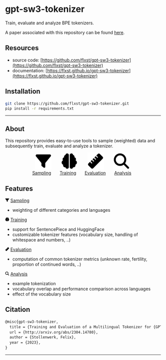 # gpt-sw3-tokenizer

Train, evaluate and analyze BPE tokenizers.

A paper associated with this repository can be found [here](https://arxiv.org/abs/2304.14780).

## Resources

* source code: [https://github.com/flxst/gpt-sw3-tokenizer](https://github.com/flxst/gpt-sw3-tokenizer)
* documentation: [https://flxst.github.io/gpt-sw3-tokenizer](https://flxst.github.io/gpt-sw3-tokenizer)

## Installation

``` bash
git clone https://github.com/flxst/gpt-sw3-tokenizer.git
pip install -r requirements.txt
```

-----------
## About

This repository provides easy-to-use tools to sample (weighted) data and subsequently train, evaluate and analyze a tokenizer.

<div align="center">
<img alt="sampling" src="docs/docs/images/filter-solid-margin.png" height="53">&nbsp;
&nbsp;
&nbsp;
&nbsp;
<img alt="training" src="docs/docs/images/brain-solid-margin.png" height="53">&nbsp;
&nbsp;
&nbsp;
&nbsp;
<img alt="evaluation" src="docs/docs/images/ruler-solid-margin.png" height="53">&nbsp;
&nbsp;
&nbsp;
&nbsp;
<img alt="analysis" src="docs/docs/images/magnifying-glass-solid-margin.png" height="53">&nbsp;
</div>
<div align="center">
<a href="sampling">Sampling</a>
&nbsp;
&nbsp;
&nbsp;
<a href="training">Training</a>
&nbsp;
&nbsp;
&nbsp;
<a href="evaluation">Evaluation</a>
&nbsp;
&nbsp;
&nbsp;
<a href="analysis">Analysis</a>
&nbsp;
</div>

## Features

<img src="docs/docs/images/filter-solid-margin.png" height="13">&nbsp;[Sampling](sampling.md)

- weighting of different categories and languages

<img src="docs/docs/images/brain-solid-margin.png" height="13">&nbsp;[Training](training.md)

- support for SentencePiece and HuggingFace
- customizable tokenizer features (vocabulary size, handling of whitespace and numbers, ..)

<img src="docs/docs/images/ruler-solid-margin.png" height="13">&nbsp;[Evaluation](evaluation.md)

- computation of common tokenizer metrics (unknown rate, fertility, proportion of continued words, ..)

<img src="docs/docs/images/magnifying-glass-solid-margin.png" height="13">&nbsp;[Analysis](analysis.md)

- example tokenization
- vocabulary overlap and performance comparison across languages
- effect of the vocabulary size

## Citation

``` tex
@misc{gpt-sw3-tokenizer,
  title = {Training and Evaluation of a Multilingual Tokenizer for {GPT}-{SW3}},
  url = {http://arxiv.org/abs/2304.14780},
  author = {Stollenwerk, Felix},
  year = {2023},
}
```

-----------
